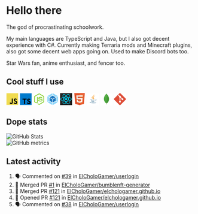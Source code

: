 # Hello there

The god of procrastinating schoolwork.

My main languages are TypeScript and Java, but I also got decent experience with C#. Currently making Terraria mods and Minecraft plugins, also got some decent web apps going on. Used to make Discord bots too.

Star Wars fan, anime enthusiast, and fencer too.

## Cool stuff I use

![JavaScript][javascript]
![TypeScript][typescript]
![Node.js][node]
![Webpack][webpack]
![React][react]
![HTML][html]
![Java][java]
![MongoDB][mongodb]
![Git][git]

## Dope stats

![GitHub Stats](https://github-readme-stats.vercel.app/api?username=ElCholoGamer&theme=tokyonight)
<br />
![GitHub metrics](https://metrics.lecoq.io/ElCholoGamer?template=terminal&base.header=0&base.activity=0&base.community=0&base.repositories=0&base.metadata=0&languages=1)

## Latest activity

<!--START_SECTION:activity-->

1. 🗣 Commented on [#39](https://github.com/ElCholoGamer/userlogin/issues/39) in [ElCholoGamer/userlogin](https://github.com/ElCholoGamer/userlogin)
2. 🎉 Merged PR [#1](https://github.com/ElCholoGamer/bumblenft-generator/pull/1) in [ElCholoGamer/bumblenft-generator](https://github.com/ElCholoGamer/bumblenft-generator)
3. 🎉 Merged PR [#121](https://github.com/ElCholoGamer/elchologamer.github.io/pull/121) in [ElCholoGamer/elchologamer.github.io](https://github.com/ElCholoGamer/elchologamer.github.io)
4. 💪 Opened PR [#121](https://github.com/ElCholoGamer/elchologamer.github.io/pull/121) in [ElCholoGamer/elchologamer.github.io](https://github.com/ElCholoGamer/elchologamer.github.io)
5. 🗣 Commented on [#38](https://github.com/ElCholoGamer/userlogin/issues/38) in [ElCholoGamer/userlogin](https://github.com/ElCholoGamer/userlogin)
<!--END_SECTION:activity-->

[userlogin]: https://www.spigotmc.org/resources/userlogin.80669/
[javascript]: https://raw.githubusercontent.com/ElCholoGamer/ElCholoGamer/master/icons/javascript.png
[typescript]: https://raw.githubusercontent.com/ElCholoGamer/ElCholoGamer/master/icons/typescript.png
[java]: https://raw.githubusercontent.com/ElCholoGamer/ElCholoGamer/master/icons/java.png
[node]: https://raw.githubusercontent.com/ElCholoGamer/ElCholoGamer/master/icons/node.png
[react]: https://raw.githubusercontent.com/ElCholoGamer/ElCholoGamer/master/icons/react.png
[webpack]: https://raw.githubusercontent.com/ElCholoGamer/ElCholoGamer/master/icons/webpack.png
[html]: https://raw.githubusercontent.com/ElCholoGamer/ElCholoGamer/master/icons/html.png
[git]: https://raw.githubusercontent.com/ElCholoGamer/ElCholoGamer/master/icons/git.png
[mongodb]: https://raw.githubusercontent.com/ElCholoGamer/ElCholoGamer/master/icons/mongodb.png
